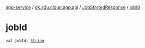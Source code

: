 [app-service](../../index.md) / [dk.sdu.cloud.app.api](../index.md) / [JobStartedResponse](index.md) / [jobId](./job-id.md)

# jobId

`val jobId: `[`String`](https://kotlinlang.org/api/latest/jvm/stdlib/kotlin/-string/index.html)